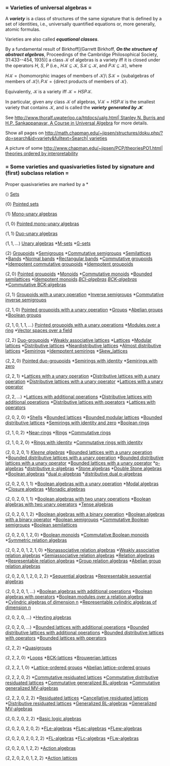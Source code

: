 ### = Varieties of universal algebras =

A ***variety*** is a class of structures of the same signature that is defined by a set of identities, i.e., universally quantified
equations or, more generally, atomic formulas.

Varieties are also called ***equational classes***.

By a fundamental result of Birkhoff[(Garrett Birkhoff, ***On the structure of abstract algebras***, 
Proceedings of the Cambridge Philosophical Society, 31:433--454, 1935)] a class $\mathcal{K}$ of algebras is a 
variety iff it is closed under the operators $H$, $S$, $P$ (i.e., $H\mathcal{K}\subseteq\mathcal{K}$, $S\mathcal{K}\subseteq\mathcal{K}$, and $P\mathcal{K}\subseteq\mathcal{K}$), where

$H\mathcal{K}=\{$homomorphic images of members of $\mathcal{K}\}$\\
$S\mathcal{K}=\{$subalgebras of members of $\mathcal{K}\}$\\
$P\mathcal{K}=\{$direct products of members of $\mathcal{K}\}$.

Equivalently, $\mathcal K$ is a variety iff $\mathcal K=HSP\mathcal K$.

In particular, given any class $\mathcal K$ of algebras, $V\mathcal K=HSP\mathcal K$ is the smallest variety that contains $\mathcal K$, and is called the ***variety generated by $\mathcal K$***.

See [http://www.thoralf.uwaterloo.ca/htdocs/ualg.html| Stanley N. Burris and H.P. Sankappanavar,  A Course in Universal Algebra](http://www.thoralf.uwaterloo.ca/htdocs/ualg.html|_stanley_n._burris_and_h.p._sankappanavar,__a_course_in_universal_algebras.md) for
more details.

Show all pages on [http://math.chapman.edu/~jipsen/structures/doku.php/?do=search&id=variety&fulltext=Search| varieties](http://math.chapman.edu/~jipsen/structures/doku.php/?do=search&id=variety&fulltext=search|_varieties.md)

A picture of some [http://www.chapman.edu/~jipsen/PCP/theoriesPO1.html| theories ordered by interpretability](http://www.chapman.edu/~jipsen/pcp/theoriespo1.html|_theories_ordered_by_interpretabilitys.md)

### = Some varieties and quasivarieties listed by signature and (first) subclass relation =
Proper quasivarieties are marked by a *

$\langle \rangle$ [Sets](sets.md)

$\langle 0\rangle$ [Pointed sets](pointed_sets.md)

$\langle 1\rangle$ [Mono-unary algebras](mono-unary_algebras.md)

$\langle 1,0\rangle$ [Pointed mono-unary algebras](pointed_mono-unary_algebras.md)

$\langle 1,1\rangle$ [Duo-unary algebras](duo-unary_algebras.md)

$\langle 1,1,\ldots\rangle$ [Unary algebras](unary_algebras.md)
  *[M-sets](m-sets.md)
    *[G-sets](g-sets.md)

$\langle 2\rangle$ [Groupoids](groupoids.md)
  *[Semigroups](semigroups.md)
    *[Commutative semigroups](commutative_semigroups.md)
      *[Semilattices](semilattices.md)
    *[Bands](bands.md)
      *[Normal bands](normal_bands.md)
        *[Rectangular bands](rectangular_bands.md)
  *[Commutative groupoids](commutative_groupoids.md)
    *[Idempotent commutative groupoids](idempotent_commutative_groupoids.md)
  *[Idempotent groupoids](idempotent_groupoids.md)

$\langle 2,0\rangle$ [Pointed groupoids](pointed_groupoids.md)
  *[Monoids](monoids.md)
    *[Commutative monoids](commutative_monoids.md)
      *[Bounded semilattices](bounded_semilattices.md)
    *[Idempotent monoids](idempotent_monoids.md)
  *[BCI-algebras](bci-algebras.md)*
    *[BCK-algebras](bck-algebras.md)*
      *[Commutative BCK-algebras](commutative_bck-algebras.md)

$\langle 2,1\rangle$ [Groupoids with a unary operation](groupoids_with_a_unary_operations.md)
  *[Inverse semigroups](inverse_semigroups.md)
    *[Commutative inverse semigroups](commutative_inverse_semigroups.md)

$\langle 2,1,0\rangle$ [Pointed groupoids with a unary operation](pointed_groupoids_with_a_unary_operations.md)
  *[Groups](groups.md)
    *[Abelian groups](abelian_groups.md)
      *[Boolean groups](boolean_groups.md)

$\langle 2,1,0,1,1,\ldots\rangle$ [Pointed groupoids with a unary operations](pointed_groupoids_with_a_unary_operations.md)
  *[Modules over a ring](modules_over_a_rings.md)
    *[Vector spaces over a field](vector_spaces_over_a_fields.md)

$\langle 2,2\rangle$ [Duo-groupoids](duo-groupoids.md)
  *[Weakly associative lattices](weakly_associative_lattices.md)
    *[Lattices](lattices.md)
      *[Modular lattices](modular_lattices.md)
        *[Distributive lattices](distributive_lattices.md)
      *[Neardistributive lattices](neardistributive_lattices.md)
        *[Almost distributive lattices](almost_distributive_lattices.md)
  *[Semirings](semirings.md)
    *[Idempotent semirings](idempotent_semirings.md)
  *[Skew_lattices](skew_lattices.md)

$\langle 2,2,0\rangle$ [Pointed duo-groupoids](pointed_duo-groupoids.md)
  *[Semirings with identity](semirings_with_identitys.md)
  *[Semirings with zero](semirings_with_zeros.md)

$\langle 2,2,1\rangle$
  *[Lattices with a unary operation](lattices_with_a_unary_operations.md)
    *[Distributive lattices with a unary operation](distributive_lattices_with_a_unary_operations.md)
      *[Distributive lattices with a unary operator](distributive_lattices_with_a_unary_operators.md)
    *[Lattices with a unary operator](lattices_with_a_unary_operators.md)

$\langle 2,2,\ldots\rangle$
  *[Lattices with additional operations](lattices_with_additional_operations.md)
    *[Distributive lattices with additional operations](distributive_lattices_with_additional_operations.md)
      *[Distributive lattices with operators](distributive_lattices_with_operators.md)
    *[Lattices with operators](lattices_with_operators.md)

$\langle 2,0,2,0\rangle$
  *[Shells](shells.md)
    *[Bounded lattices](bounded_lattices.md)
      *[Bounded modular lattices](bounded_modular_lattices.md)
        *[Bounded distributive lattices](bounded_distributive_lattices.md)
  *[Semirings with identity and zero](semirings_with_identity_and_zeros.md)
    *[Boolean rings](boolean_rings.md)

$\langle 2,1,0,2\rangle$
  *[Near-rings](near-rings.md)
    *[Rings](rings.md)
      *[Commutative rings](commutative_rings.md)

$\langle 2,1,0,2,0\rangle$
  *[Rings with identity](rings_with_identitys.md)
    *[Commutative rings with identity](commutative_rings_with_identitys.md)

$\langle 2,0,2,0,1\rangle$
  *[Kleene algebras](kleene_algebras.md)*
  *[Bounded lattices with a unary operation](bounded_lattices_with_a_unary_operations.md)
    *[Bounded distributive lattices with a unary operation](bounded_distributive_lattices_with_a_unary_operations.md)
      *[Bounded distributive lattices with a unary operator](bounded_distributive_lattices_with_a_unary_operators.md)
    *[Bounded lattices with a unary operator](bounded_lattices_with_a_unary_operators.md)
    *[p-algebras](p-algebras.md)
      *[distributive p-algebras](distributive_p-algebras.md)
        *[Stone algebras](stone_algebras.md)
          *[Double Stone algebras](double_stone_algebras.md)
            *[Boolean algebras](boolean_algebras.md)
    *[dual p-algebras](dual_p-algebras.md)
      *[distributive dual p-algebras](distributive_dual_p-algebras.md)

$\langle 2,0,2,0,1,1\rangle$
  *[Boolean algebras with a unary operation](boolean_algebras_with_a_unary_operations.md)
    *[Modal algebras](modal_algebras.md)
      *[Closure algebras](closure_algebras.md)
        *[Monadic algebras](monadic_algebras.md)

$\langle 2,0,2,0,1,1\rangle$
  *[Boolean algebras with two unary operations](boolean_algebras_with_two_unary_operations.md)
    *[Boolean algebras with two unary operators](boolean_algebras_with_two_unary_operators.md)
      *[Tense algebras](tense_algebras.md)

$\langle 2,0,2,0,1,2\rangle$
  *[Boolean algebras with a binary operation](boolean_algebras_with_a_binary_operations.md)
    *[Boolean algebras with a binary operator](boolean_algebras_with_a_binary_operators.md)
      *[Boolean semigroups](boolean_semigroups.md)
        *[Commutative Boolean semigroups](commutative_boolean_semigroups.md)
          *[Boolean semilattices](boolean_semilattices.md)

$\langle 2,0,2,0,1,2,0\rangle$
  *[Boolean monoids](boolean_monoids.md)
    *[Commutative Boolean monoids](commutative_boolean_monoids.md)
      *[Symmetric relation algebras](symmetric_relation_algebras.md)

$\langle 2,0,2,0,1,2,1,0\rangle$
  *[Nonassociative relation algebras](nonassociative_relation_algebras.md)
    *[Weakly associative relation algebras](weakly_associative_relation_algebras.md)
      *[Semiassociative relation algebras](semiassociative_relation_algebras.md)
        *[Relation algebras](relation_algebras.md)
          *[Representable relation algebras](representable_relation_algebras.md)
            *[Group relation algebras](group_relation_algebras.md)
              *[Abelian group relation algebras](abelian_group_relation_algebras.md)

$\langle 2,0,2,0,1,2,0,2,2\rangle$
  *[Sequential algebras](sequential_algebras.md)
    *[Representable sequential algebras](representable_sequential_algebras.md)

$\langle 2,0,2,0,1,\ldots\rangle$
  *[Boolean algebras with additional operations](boolean_algebras_with_additional_operations.md)
    *[Boolean algebras with operators](boolean_algebras_with_operators.md)
      *[Boolean modules over a relation algebra](boolean_modules_over_a_relation_algebras.md)
      *[Cylindric algebras of dimension n](cylindric_algebras_of_dimension_ns.md)
        *[Representable cylindric algebras of dimension n](representable_cylindric_algebras_of_dimension_ns.md)

$\langle 2,0,2,0,\ldots\rangle$
  *[Heyting algebras](heyting_algebras.md)

$\langle 2,0,2,0,\ldots\rangle$
  *[Bounded lattices with additional operations](bounded_lattices_with_additional_operations.md)
    *[Bounded distributive lattices with additional operations](bounded_distributive_lattices_with_additional_operations.md)
      *[Bounded distributive lattices with operators](bounded_distributive_lattices_with_operators.md)
    *[Bounded lattices with operators](bounded_lattices_with_operators.md)

$\langle 2,2,2\rangle$
  *[Quasigroups](quasigroups.md)

$\langle 2,2,2,0\rangle$
  *[Loops](loops.md)
  *[BCK-lattices](bck-lattices.md)
  *[Brouwerian lattices](brouwerian_lattices.md)

$\langle 2,2,2,1,0\rangle$
  *[Lattice-ordered groups](lattice-ordered_groups.md)
    *[Abelian lattice-ordered groups](abelian_lattice-ordered_groups.md)

$\langle 2,2,2,0,2\rangle$
  *[Commutative residuated lattices](commutative_residuated_lattices.md)
    *[Commutative distributive residuated lattices](commutative_distributive_residuated_lattices.md)
      *[Commutative generalized BL-algebras](commutative_generalized_bl-algebras.md)
        *[Commutative generalized MV-algebras](commutative_generalized_mv-algebras.md)

$\langle 2,2,2,0,2,2\rangle$
  *[Residuated lattices](residuated_lattices.md)
    *[Cancellative residuated lattices](cancellative_residuated_lattices.md)
    *[Distributive residuated lattices](distributive_residuated_lattices.md)
      *[Generalized BL-algebras](generalized_bl-algebras.md)
        *[Generalized MV-algebras](generalized_mv-algebras.md)

$\langle 2,0,2,0,2,2\rangle$
  *[Basic logic algebras](basic_logic_algebras.md)

$\langle 2,0,2,0,2,0,2\rangle$
  *[FLe-algebras](fle-algebras.md)
    *[FLec-algebras](flec-algebras.md)
    *[FLew-algebras](flew-algebras.md)

$\langle 2,0,2,0,2,0,2,2\rangle$
  *[FL-algebras](fl-algebras.md)
    *[FLc-algebras](flc-algebras.md)
    *[FLw-algebras](flw-algebras.md)

$\langle 2,0,2,0,1,2,2\rangle$
  *[Action algebras](action_algebras.md)

$\langle 2,2,0,2,0,1,2,2\rangle$
  *[Action lattices](action_lattices.md)
